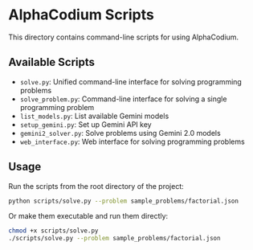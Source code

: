 # AlphaCodium Scripts

This directory contains command-line scripts for using AlphaCodium.

## Available Scripts

- `solve.py`: Unified command-line interface for solving programming problems
- `solve_problem.py`: Command-line interface for solving a single programming problem
- `list_models.py`: List available Gemini models
- `setup_gemini.py`: Set up Gemini API key
- `gemini2_solver.py`: Solve problems using Gemini 2.0 models
- `web_interface.py`: Web interface for solving programming problems

## Usage

Run the scripts from the root directory of the project:

```bash
python scripts/solve.py --problem sample_problems/factorial.json
```

Or make them executable and run them directly:

```bash
chmod +x scripts/solve.py
./scripts/solve.py --problem sample_problems/factorial.json
```